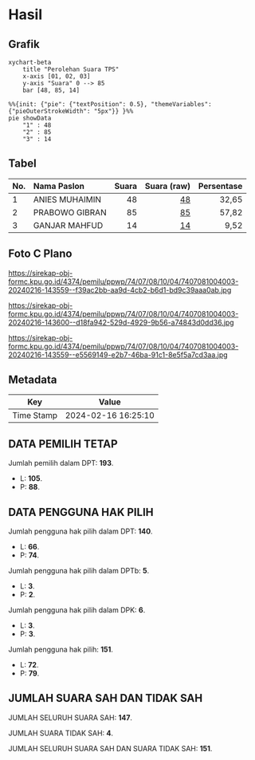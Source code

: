 # Hasil

## Grafik

```mermaid
xychart-beta
    title "Perolehan Suara TPS"
    x-axis [01, 02, 03]
    y-axis "Suara" 0 --> 85
    bar [48, 85, 14]
```

```mermaid
%%{init: {"pie": {"textPosition": 0.5}, "themeVariables": {"pieOuterStrokeWidth": "5px"}} }%%
pie showData
    "1" : 48
    "2" : 85
    "3" : 14
```

## Tabel

| No. | Nama Paslon    | Suara | Suara (raw) | Persentase |
|:--- |:-------------- | -----:| -----------:| ----------:|
| 1   | ANIES MUHAIMIN | 48    | [48][p-1]   | 32,65      |
| 2   | PRABOWO GIBRAN | 85    | [85][p-2]   | 57,82      |
| 3   | GANJAR MAHFUD  | 14    | [14][p-3]   | 9,52       |


[p-1]: https://github.com/gigit-pemilu/pemilu-2024-74-sulawesi-tenggara/blob/main/pilpres/hitung-suara/sub/74-sulawesi-tenggara/sub/07-wakatobi/sub/08-togo-binongko/sub/1004-popalia/sub/003-tps/sub/paslon-1.txt
[p-2]: https://github.com/gigit-pemilu/pemilu-2024-74-sulawesi-tenggara/blob/main/pilpres/hitung-suara/sub/74-sulawesi-tenggara/sub/07-wakatobi/sub/08-togo-binongko/sub/1004-popalia/sub/003-tps/sub/paslon-2.txt
[p-3]: https://github.com/gigit-pemilu/pemilu-2024-74-sulawesi-tenggara/blob/main/pilpres/hitung-suara/sub/74-sulawesi-tenggara/sub/07-wakatobi/sub/08-togo-binongko/sub/1004-popalia/sub/003-tps/sub/paslon-3.txt

## Foto C Plano

https://sirekap-obj-formc.kpu.go.id/4374/pemilu/ppwp/74/07/08/10/04/7407081004003-20240216-143559--f39ac2bb-aa9d-4cb2-b6d1-bd9c39aaa0ab.jpg

https://sirekap-obj-formc.kpu.go.id/4374/pemilu/ppwp/74/07/08/10/04/7407081004003-20240216-143600--d18fa942-529d-4929-9b56-a74843d0dd36.jpg

https://sirekap-obj-formc.kpu.go.id/4374/pemilu/ppwp/74/07/08/10/04/7407081004003-20240216-143559--e5569149-e2b7-46ba-91c1-8e5f5a7cd3aa.jpg


## Metadata

| Key        | Value               |
| ---------- | ------------------- |
| Time Stamp | 2024-02-16 16:25:10 |


## DATA PEMILIH TETAP

Jumlah pemilih dalam DPT: **193**.
 * L: **105**.
 * P: **88**.

## DATA PENGGUNA HAK PILIH

Jumlah pengguna hak pilih dalam DPT: **140**.
 * L: **66**.
 * P: **74**.

Jumlah pengguna hak pilih dalam DPTb: **5**.
 * L: **3**.
 * P: **2**.

Jumlah pengguna hak pilih dalam DPK: **6**.
 * L: **3**.
 * P: **3**.

Jumlah pengguna hak pilih: **151**.
 * L: **72**.
 * P: **79**.

## JUMLAH SUARA SAH DAN TIDAK SAH

JUMLAH SELURUH SUARA SAH: **147**.

JUMLAH SUARA TIDAK SAH: **4**.

JUMLAH SELURUH SUARA SAH DAN SUARA TIDAK SAH: **151**.


